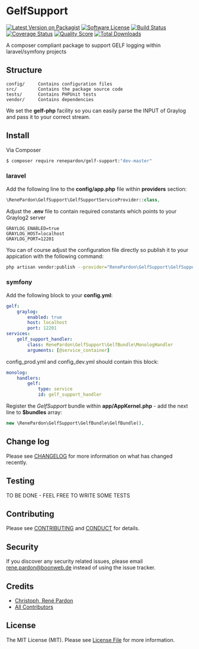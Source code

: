 # GelfSupport

[![Latest Version on Packagist][ico-version]][link-packagist]
[![Software License][ico-license]](LICENSE.md)
[![Build Status][ico-travis]][link-travis]
[![Coverage Status][ico-scrutinizer]][link-scrutinizer]
[![Quality Score][ico-code-quality]][link-code-quality]
[![Total Downloads][ico-downloads]][link-downloads]

A composer compliant package to support GELF logging within laravel/symfony projects

## Structure

```
config/     Contains configuration files
src/        Contains the package source code
tests/      Contains PHPUnit tests
vendor/     Contains dependencies
```

We set the **gelf-php** facility so you can easily parse the INPUT of Graylog and pass it to your correct stream. 

## Install

Via Composer

``` bash
$ composer require renepardon/gelf-support:"dev-master"
```

### laravel

Add the following line to the **config/app.php** file within **providers** section:

``` php
\RenePardon\GelfSupport\GelfSupportServiceProvider::class,
```

Adjust the **.env** file to contain required constants which points to your Graylog2 server

```
GRAYLOG_ENABLED=true
GRAYLOG_HOST=localhost
GRAYLOG_PORT=12201
```

You can of course adjust the configuration file directly so publish it to your appication with the following command:

``` bash
php artisan vendor:publish --provider="RenePardon\GelfSupport\GelfSupportServiceProvider" --tag="config"
```

### symfony

Add the following block to your **config.yml**:

``` yaml
gelf:
    graylog:
        enabled: true
        host: localhost
        port: 12201
services:
    gelf_support_handler:
        class: RenePardon\GelfSupport\GelfBundle\MonologHandler
        arguments: [@service_container]
```

config_prod.yml and config_dev.yml should contain this block:

``` yaml
monolog:
    handlers:
        gelf:
            type: service
            id: gelf_support_handler
```

Register the _GelfSupport_ bundle within **app/AppKernel.php** - add the next line to **$bundles** array:

``` php
new \RenePardon\GelfSupport\GelfBundle\GelfBundle(),
```


## Change log

Please see [CHANGELOG](CHANGELOG.md) for more information on what has changed recently.

## Testing

TO BE DONE - FEEL FREE TO WRITE SOME TESTS

## Contributing

Please see [CONTRIBUTING](CONTRIBUTING.md) and [CONDUCT](CONDUCT.md) for details.

## Security

If you discover any security related issues, please email rene.pardon@boonweb.de instead of using the issue tracker.

## Credits

- [Christoph, René Pardon][link-author]
- [All Contributors][link-contributors]

## License

The MIT License (MIT). Please see [License File](LICENSE.md) for more information.

[ico-version]: https://img.shields.io/packagist/v/renepardon/gelf-support.svg?style=flat-square
[ico-license]: https://img.shields.io/badge/license-MIT-brightgreen.svg?style=flat-square
[ico-travis]: https://img.shields.io/travis/renepardon/gelf-support/master.svg?style=flat-square
[ico-scrutinizer]: https://img.shields.io/scrutinizer/coverage/g/renepardon/gelf-support.svg?style=flat-square
[ico-code-quality]: https://img.shields.io/scrutinizer/g/renepardon/gelf-support.svg?style=flat-square
[ico-downloads]: https://img.shields.io/packagist/dt/renepardon/gelf-support.svg?style=flat-square

[link-packagist]: https://packagist.org/packages/renepardon/gelf-support
[link-travis]: https://travis-ci.org/renepardon/gelf-support
[link-scrutinizer]: https://scrutinizer-ci.com/g/renepardon/gelf-support/code-structure
[link-code-quality]: https://scrutinizer-ci.com/g/renepardon/gelf-support
[link-downloads]: https://packagist.org/packages/renepardon/gelf-support
[link-author]: https://github.com/renepardon
[link-contributors]: ../../contributors
